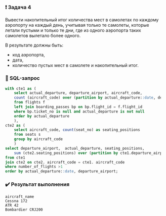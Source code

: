 ### :exclamation: Задача 4
Вывести накопительный итог количества мест в самолетах по каждому аэропорту на каждый день, учитывая только те самолеты, которые летали пустыми и только те дни, где из одного аэропорта таких самолетов вылетало более одного.

В результате должны быть: 
 - код аэропорта,
 - дата,
 - количество пустых мест в самолете и накопительный итог.

### :paperclip: SQL-запрос
```sql
with cte1 as (
	select actual_departure, departure_airport, aircraft_code,
	count (aircraft_code) over (partition by actual_departure::date, departure_airport) as number_of_flights
	from flights f 
	left join boarding_passes bp on bp.flight_id = f.flight_id 
	where bp.ticket_no is null and actual_departure is not null
	order by actual_departure
	),
cte2 as (
	select aircraft_code, count(seat_no) as seating_positions
	from seats s 
	group by aircraft_code
	)	
select departure_airport,  actual_departure, seating_positions,
	sum (cte2.seating_positions) over (partition by cte1.departure_airport,  actual_departure::date order by actual_departure)
from cte1
join cte2 on cte2. aircraft_code = cte1. aircraft_code
where number_of_flights >1
order by actual_departure::date, departure_airport;
```
### :heavy_check_mark: Результат выполнения
```csv
aircraft_name
Cessna 172
ATR 42
Bombardier CRJ200
```
